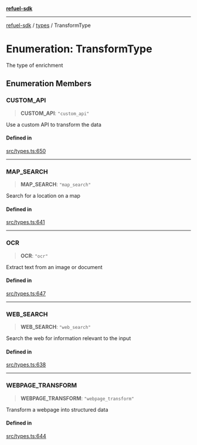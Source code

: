 [**refuel-sdk**](../../README.md)

***

[refuel-sdk](../../modules.md) / [types](../README.md) / TransformType

# Enumeration: TransformType

The type of enrichment

## Enumeration Members

### CUSTOM\_API

> **CUSTOM\_API**: `"custom_api"`

Use a custom API to transform the data

#### Defined in

[src/types.ts:650](https://github.com/refuel-ai/refuel-sdk/blob/4c2ff8dd3473ca3a77a7beb7cac6d4e017c1d0e0/src/types.ts#L650)

***

### MAP\_SEARCH

> **MAP\_SEARCH**: `"map_search"`

Search for a location on a map

#### Defined in

[src/types.ts:641](https://github.com/refuel-ai/refuel-sdk/blob/4c2ff8dd3473ca3a77a7beb7cac6d4e017c1d0e0/src/types.ts#L641)

***

### OCR

> **OCR**: `"ocr"`

Extract text from an image or document

#### Defined in

[src/types.ts:647](https://github.com/refuel-ai/refuel-sdk/blob/4c2ff8dd3473ca3a77a7beb7cac6d4e017c1d0e0/src/types.ts#L647)

***

### WEB\_SEARCH

> **WEB\_SEARCH**: `"web_search"`

Search the web for information relevant to the input

#### Defined in

[src/types.ts:638](https://github.com/refuel-ai/refuel-sdk/blob/4c2ff8dd3473ca3a77a7beb7cac6d4e017c1d0e0/src/types.ts#L638)

***

### WEBPAGE\_TRANSFORM

> **WEBPAGE\_TRANSFORM**: `"webpage_transform"`

Transform a webpage into structured data

#### Defined in

[src/types.ts:644](https://github.com/refuel-ai/refuel-sdk/blob/4c2ff8dd3473ca3a77a7beb7cac6d4e017c1d0e0/src/types.ts#L644)
